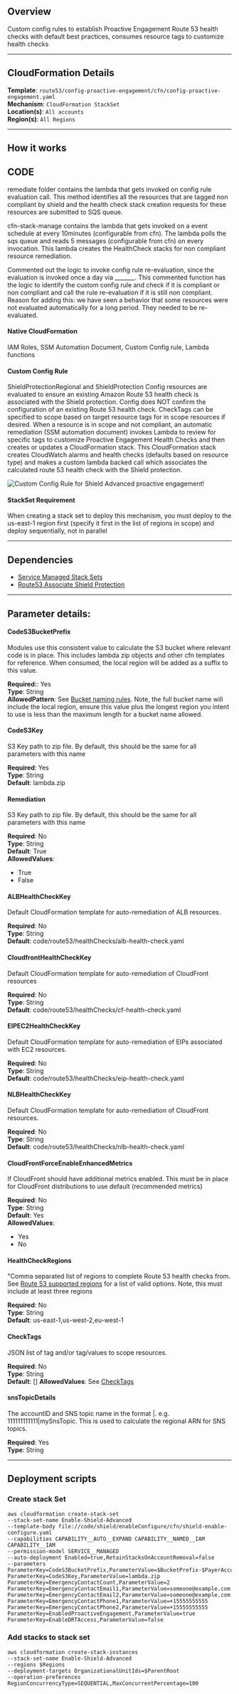 ## Overview
Custom config rules to establish Proactive Engagement Route 53 health checks with default best practices, consumes resource tags to customize health checks

_____

## CloudFormation Details

__Template__: `route53/config-proactive-engagement/cfn/config-proactive-engagement.yaml`  
__Mechanism__: `CloudFormation StackSet`  
__Location(s)__: `All accounts`  
__Region(s)__: `All Regions`

____
## How it works

## CODE
remediate folder contains the lambda that gets invoked on config rule evaluation call. This method identifies all the resources that are tagged non compliant by shield and the health check stack creation requests for these resources are submitted to SQS queue.

cfn-stack-manage contains the lambda that gets invoked on a event schedule at every 10minutes (configurable from cfn). The lambda polls the sqs queue and reads 5 messages (configurable from cfn) on every invocation. This lambda creates the HealthCheck stacks for non compliant resource remediation.

Commented out the logic to invoke config rule re-evaluation, since the evaluation is invoked once a day via _______. This commented function has the logic to identify the custom config rule and check if it is compliant or non compliant and call the rule re-evaluation if it is still non compliant. Reason for adding this: we have seen a behavior that some resources were not evaluated automatically for a long period. They needed to be re-evaluated.

#### Native CloudFormation
IAM Roles, SSM Automation Document, Custom Config rule, Lambda functions

#### Custom Config Rule

ShieldProtectionRegional and ShieldProtection Config resources are evaluated to ensure an existing Amazon Route 53 health check is associated with the Shield protection. Config does NOT confirm the configuration of an existing Route 53 health check. CheckTags can be specified to scope based on target resource tags for in scope resources if desired. When a resource is in scope and not compliant, an automatic remediation (SSM automation document) invokes Lambda to review for specific tags to customize Proactive Engagement Health Checks and then creates or updates a CloudFormation stack. This CloudFormation stack creates CloudWatch alarms and health checks (defaults based on resource type) and makes a custom lambda backed call which associates the calculated route 53 health check with the Shield protection.

![Custom Config Rule for Shield Advanced proactive engagement!](./config-proactive-engagement.jpg)

#### StackSet Requirement
When creating a stack set to deploy this mechanism, you must deploy to the us-east-1 region first (specify it first in the list of regions in scope) and deploy sequentially, not in parallel
_____

## Dependencies
* [Service Managed Stack Sets](../../prerequisites.md)  
* [Route53 Associate Shield Protection](../route53/route53-associate-shield-protection/readme.md)  
_____

## Parameter details:

#### CodeS3BucketPrefix
Modules use this consistent value to calculate the S3 bucket where relevant code is in place.  This includes lambda zip objects and other cfn templates for reference.  When consumed, the local region will be added as a suffix to this value.

__Required:__: Yes  
__Type__: String  
__AllowedPattern__: See [Bucket naming rules](https://docs.aws.amazon.com/AmazonS3/latest/userguide/bucketnamingrules.html).  Note, the full bucket name will include the local region, ensure this value plus the longest region you intent to use is less than the maximum length for a bucket name allowed.


#### CodeS3Key
S3 Key path to zip file.  By default, this should be the same for all parameters with this name

__Required__: Yes  
__Type__: String  
__Default__: lambda.zip  


#### Remediation
S3 Key path to zip file.  By default, this should be the same for all parameters with this name

__Required__: No  
__Type__: String  
__Default__: True  
__AllowedValues__:  
  * True  
  * False  

#### ALBHealthCheckKey
Default CloudFormation template for auto-remediation of ALB resources.

__Required__: No  
__Type__: String  
__Default__: code/route53/healthChecks/alb-health-check.yaml

#### CloudfrontHealthCheckKey
Default CloudFormation template for auto-remediation of CloudFront resources

__Required__: No  
__Type__: String  
__Default__: code/route53/healthChecks/cf-health-check.yaml


#### EIPEC2HealthCheckKey
Default CloudFormation template for auto-remediation of EIPs associated with EC2 resources.

__Required__: No  
__Type__: String  
__Default__: code/route53/healthChecks/eip-health-check.yaml


#### NLBHealthCheckKey
Default CloudFormation template for auto-remediation of CloudFront resources.

__Required__: No  
__Type__: String  
__Default__: code/route53/healthChecks/nlb-health-check.yaml

#### CloudFrontForceEnableEnhancedMetrics
If CloudFront should have additional metrics enabled.  This must be in place for CloudFront distributions to use default (recommended metrics)

__Required__: No  
__Type__: String  
__Default__: Yes  
__AllowedValues__:
  * Yes
  * No

#### HealthCheckRegions
"Comma separated list of regions to complete Route 53 health checks from.  See [Route 53 supported regions](https://docs.aws.amazon.com/Route53/latest/APIReference/API_HealthCheckConfig.html#Route53-Type-HealthCheckConfig-Regions) for a list of valid options.  Note, this must include at least three regions

__Required__: No  
__Type__: String  
__Default__: us-east-1,us-west-2,eu-west-1

#### CheckTags
JSON list of tag and/or tag/values to scope resources.

__Required__: No  
__Type__: String  
__Default__: []
__AllowedValues__: See [CheckTags](/references/checktag.md)

#### snsTopicDetails
The accountID and SNS topic name in the format <AccountId>|<SnsTopicName>.  e.g. 111111111111|mySnsTopic.  This is used to calculate the regional ARN for SNS topics.

__Required__: Yes  
__Type__: String

_____

## Deployment scripts
### Create stack Set

```
aws cloudformation create-stack-set  
--stack-set-name Enable-Shield-Advanced  
--template-body file://code/shield/enableConfigure/cfn/shield-enable-configure.yaml  
--capabilities CAPABILITY__AUTO__EXPAND CAPABILITY__NAMED__IAM CAPABILITY__IAM  
--permission-model SERVICE__MANAGED  
--auto-deployment Enabled=true,RetainStacksOnAccountRemoval=false  
--parameters  
ParameterKey=CodeS3BucketPrefix,ParameterValue=$BucketPrefix-$PayerAccountId  
ParameterKey=CodeS3Key,ParameterValue=lambda.zip  
ParameterKey=EmergencyContactCount,ParameterValue=2  
ParameterKey=EmergencyContactEmail1,ParameterValue=someone@example.com  
ParameterKey=EmergencyContactEmail2,ParameterValue=someone@example.com  
ParameterKey=EmergencyContactPhone1,ParameterValue=+15555555555  
ParameterKey=EmergencyContactPhone2,ParameterValue=+15555555555  
ParameterKey=EnabledProactiveEngagement,ParameterValue=true  
ParameterKey=EnableDRTAccess,ParameterValue=false
```

### Add stacks to stack set
```
aws cloudformation create-stack-instances  
--stack-set-name Enable-Shield-Advanced  
--regions $Regions
--deployment-targets OrganizationalUnitIds=$ParentRoot  
--operation-preferences RegionConcurrencyType=SEQUENTIAL,MaxConcurrentPercentage=100
```
